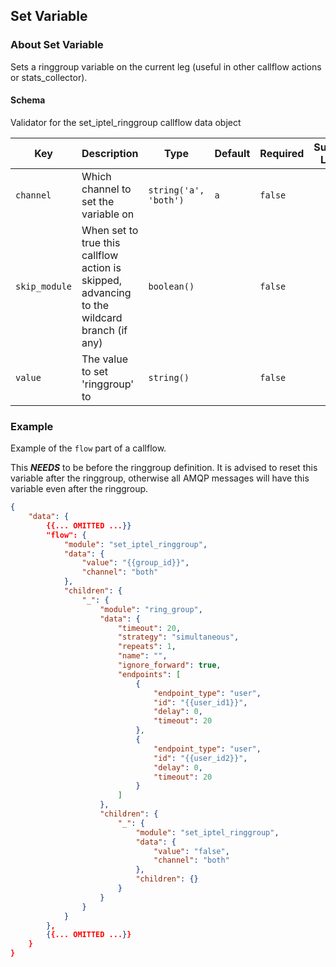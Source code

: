 ## Set Variable

### About Set Variable

Sets a ringgroup variable on the current leg (useful in other callflow actions or stats_collector).

#### Schema

Validator for the set_iptel_ringgroup callflow data object



Key | Description | Type | Default | Required | Support Level
--- | ----------- | ---- | ------- | -------- | -------------
`channel` | Which channel to set the variable on | `string('a', 'both')` | `a` | `false` |  
`skip_module` | When set to true this callflow action is skipped, advancing to the wildcard branch (if any) | `boolean()` |   | `false` |  
`value` | The value to set 'ringgroup' to | `string()` |   | `false` | 


### Example

Example of the `flow` part of a callflow.

This ***NEEDS*** to be before the ringgroup definition. 
It is advised to reset this variable after the ringgroup, otherwise all AMQP messages will have this variable even after the ringgroup. 

```json
{
    "data": {
        {{... OMITTED ...}}
        "flow": {
            "module": "set_iptel_ringgroup",
            "data": {
                "value": "{{group_id}}",
                "channel": "both"
            },
            "children": {
                "_": {
                    "module": "ring_group",
                    "data": {
                        "timeout": 20,
                        "strategy": "simultaneous",
                        "repeats": 1,
                        "name": "",
                        "ignore_forward": true,
                        "endpoints": [
                            {
                                "endpoint_type": "user",
                                "id": "{{user_id1}}",
                                "delay": 0,
                                "timeout": 20
                            },
                            {
                                "endpoint_type": "user",
                                "id": "{{user_id2}}",
                                "delay": 0,
                                "timeout": 20
                            }
                        ]
                    },
                    "children": {
                        "_": {
                            "module": "set_iptel_ringgroup",
                            "data": {
                                "value": "false",
                                "channel": "both"
                            },
                            "children": {}
                        }
                    }
                }
            }
        },
        {{... OMITTED ...}}
    }
}
```
